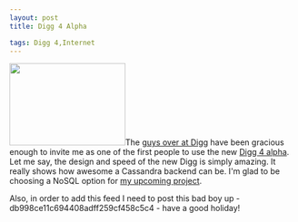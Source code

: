 ```yaml
---
layout: post
title: Digg 4 Alpha

tags: Digg 4,Internet
---
```

<a href="http://thoughtlessbanter.com/wp-content/uploads/2010/07/Screen-shot-2010-07-02-at-2.01.07-PM.png"><img src="http://thoughtlessbanter.com/wp-content/uploads/2010/07/Screen-shot-2010-07-02-at-2.01.07-PM.png" alt="" title="Screen shot 2010-07-02 at 2.01.07 PM" width="204" height="145" class="alignleft size-full wp-image-650" /></a>The <a href="http://digg.com">guys over at Digg</a> have been gracious enough to invite me as one of the first people to use the new <a href="http://new.digg.com">Digg 4 alpha</a>. Let me say, the design and speed of the new Digg is simply amazing. It really shows how awesome a Cassandra backend can be. I'm glad to be choosing a NoSQL option for <a href="http://typealoud.com">my upcoming project</a>. 

Also, in order to add this feed I need to post this bad boy up - db998ce11c694408adff259cf458c5c4 - have a good holiday!
